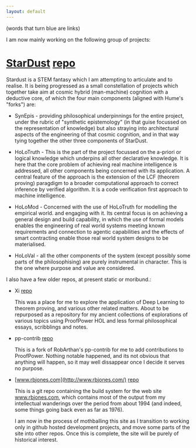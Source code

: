 ```yaml
---
layout: default
---
```

(words that turn blue are links)

I am now mainly working on the following group of projects:
#  [StarDust](https://rbjones.github.io/StarDust) [repo](https://github.com/rbjones/StarDust)

  Stardust is a STEM fantasy which I am attempting to articulate and to realise.
  It is being progressed as a small constellation of projects which together take aim at cosmic hybrid (man-machine) cognition with a deductive core, of which the four main components (aligned with Hume's "forks") are:

-  SynEpis - providing philosophical underpinnings for the entire project, under the rubric of "synthetic epistemology" (in that guise focussed on the representation of knowledge) but also straying into architectural aspects of the engineering of that cosmic cognition, and in that way tying together the other three components of StarDust.

- HoLoTruth - This is the part of the project focussed on the a-priori or logical knowledge which underpins all other declarative knowledge.
It is here that the core problem of achieving real machine intelligence is addressed, all other components being concerned with its application.
A central feature of the approach is the extension of the LCF (theorem proving) paragdigm to a broader computational approach to correct inference by verified algorithm.
It is a code verification first approach to machine intelligence.

- HoLoMod - Concerned with the use of HoLoTruth for modelling the empirical world. and engaging with it.
Its central focus is on achieving a general design and build capability, in which the use of formal models enables the engineering of real world systems meeting known requirements and connection to agentic capabilities and the effects of smart contracting enable those real world system designs to be materialised.

- HoLoVal - all the other components of the system (except possibly some parts of the philosophising) are purely instrumental in character.
This is the one where purpose and value are considered.

I also have a few older repos, at present static or moribund.:

- Xi [repo](https://www.github.com/rbjones/Xi)

  This was a place for me to explore the application of Deep Learning to theorem proving, and various other related matters.
  About to be repurposed as a repository for my ancient collections of explorations of various topics using ProofPower HOL and less formal philosophical essays, scribblings and notes.

- pp-contrib [repo](https://www.github.com/rbjones/pp-contrib)

  This is a fork of RobArthan's pp-contrib for me to add contributions to ProofPower.
  Nothing notable happened, and its not obvious that anything will happen, so it may well dissappear once I decide it serves no purpose.
  
- [www.rbjones.com](http://www.rbjones.com/) [repo](https://www.github.com/rbjones/www.rbjones.com)

  This is a git repo containing the build system for the web site www.rbjones.com, which contains most of the output from my intellectual wanderings over the period from about 1994 (and indeed, some things going back even as far as 1976).

  I am now in the process of mothballing this site as I transition to working only in github hosted development projects, and move some parts of the site into other repos.
  Once this is complete, the site will be purely of historical interest.
